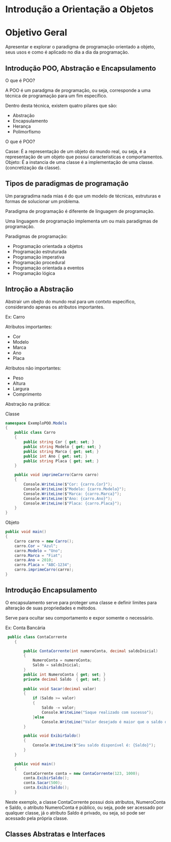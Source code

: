 # Introdução a Orientação a Objetos

# Objetivo Geral

Apresentar e explorar o paradigma de programação orientado a objeto, seus usos e como é aplicado no dia a dia da programação.

## Introdução POO, Abstração e Encapsulamento

O que é POO?

A POO é um paradgma de programação, ou seja, corresponde a uma técnica de programação para um fim específico.

Dentro desta técnica, existem quatro pilares que são:

* Abstração
* Encapsulamento
* Herança
* Polimorfismo

O que é POO?

Casse: É a representação de um objeto do mundo real, ou seja, é a representação de um objeto que possui caracteristicas e comportamentos.
Objeto: É a instancia de uma classe é a implementação de uma classe.(concretização da classe).

## Tipos de paradigmas de programação

Um paragradima nada mias é do que um modelo de técnicas, estruturas e formas de solucionar um problema.

Paradigma de programação é diferente de linguagem de programação.

Uma linguagem de programação implementa um ou mais paradigmas de programação.

Paradigmas de programação:
- Programação orientada a objetos
- Programação estruturada
- Programação imperativa
- Programação procedural
- Programação orientada a eventos
- Programação lógica

## Introção a Abstração

Abstrair um obejto do mundo real para um contxto específico, considerando apenas os atributos importantes.

Ex: Carro

Atributos importantes:
- Cor
- Modelo
- Marca
- Ano
- Placa

Atributos não importantes:
- Peso
- Altura
- Largura
- Comprimento

Abstração na prática:

Classe
```csharp
namespace ExemploPOO.Models
{
    public class Carro
    {
        public string Cor { get; set; }
        public string Modelo { get; set; }
        public string Marca { get; set; }
        public int Ano { get; set; }
        public string Placa { get; set; }
    }

    public void imprimeCarro(Carro carro)
    {
        Console.WriteLine($"Cor: {carro.Cor}");
        Console.WriteLine($"Modelo: {carro.Modelo}");
        Console.WriteLine($"Marca: {carro.Marca}");
        Console.WriteLine($"Ano: {carro.Ano}");
        Console.WriteLine($"Placa: {carro.Placa}");
    }
}

```

Objeto
```csharp
public void main()
{
    Carro carro = new Carro();
    carro.Cor = "Azul";
    carro.Modelo = "Uno";
    carro.Marca = "Fiat";
    carro.Ano = 2010;
    carro.Placa = "ABC-1234";
    carro.imprimeCarro(carro);
}
```

## Introdução Encapsulamento

O encapsulamento serve para proteger uma classe e definir limites para alteração de suas propriedades e métodos.

Serve para ocultar seu comportamento e expor somente o necessário.

Ex: Conta Bancária

```csharp
 public class ContaCorrente
    {

        public ContaCorrente(int numeroConta, decimal saldoInicial)
        {
            NumeroConta = numeroConta;
            Saldo = saldoInicial;
        }
        public int NumeroConta { get; set; }
        private decimal Saldo  { get; set; }
    
        public void Sacar(decimal valor)
        {
            if (Saldo >= valor)
            { 
                Saldo -= valor;
                Console.WriteLine("Saque realizado com sucesso");
            }else
                Console.WriteLine("Valor desejado é maior que o saldo disponível");
        }

        public void ExibirSaldo()
        {
            Console.WriteLine($"Seu saldo disponível é: {Saldo}");
        }
    }
```
    
```csharp
    public void main()
    {
        ContaCorrente conta = new ContaCorrente(123, 1000);
        conta.ExibirSaldo();
        conta.Sacar(500);
        conta.ExibirSaldo();
    }
```

Neste exemplo, a classe ContaCorrente possui dois atributos, NumeroConta e Saldo, o atributo NumeroConta é público, ou seja, pode ser acessado por qualquer classe, já o atributo Saldo é privado, ou seja, só pode ser acessado pela própria classe.

## Classes Abstratas e Interfaces
